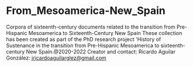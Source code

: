 # From_Mesoamerica-New_Spain
Corpora of sixteenth-century documents related to the transition from Pre-Hispanic Mesoamerica to Sixteenth-Century New Spain
These collection has been created as part of the PhD research project 'History of Sustenance in the transition from Pre-Hispanic Mesoamerica to sixteenth-century New Spain.@2020-2022
Creator and contact: Ricardo Aguilar González: jricardoaguilarglez@gmail.com
